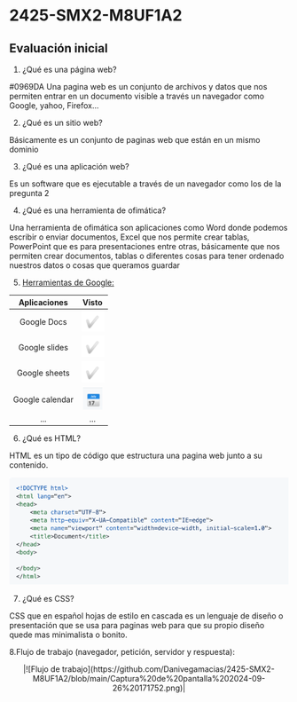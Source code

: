 # 2425-SMX2-M8UF1A2

## Evaluación inicial

1. ¿Qué es una página web?

#0969DA Una pagina web es un conjunto de archivos y datos que nos permiten entrar en un documento visible a través un navegador como Google, yahoo, Firefox...

2. ¿Qué es un sitio web?

Básicamente es un conjunto de paginas web que están en un mismo dominio

3. ¿Qué es una aplicación web?

Es un software que es ejecutable a través de un navegador como los de la pregunta 2

4. ¿Qué es una herramienta de ofimática?

Una herramienta de ofimática son aplicaciones como Word donde podemos escribir o enviar documentos, Excel que nos permite crear tablas, PowerPoint que es para presentaciones entre otras, básicamente que nos permiten crear documentos, tablas o diferentes cosas para tener ordenado nuestros datos o cosas que queramos guardar

5. [Herramientas de Google:](https://www.google.com/intl/es-419/chrome/browser-tools/)

|Aplicaciones|Visto|
|:------------:|:------:|
|Google Docs|![tick](https://github.com/Danivegamacias/2425-SMX2-M8UF1A2/blob/main/Captura%20de%20pantalla%202024-09-26%20165404.png)|
|Google slides|![tick](https://github.com/Danivegamacias/2425-SMX2-M8UF1A2/blob/main/Captura%20de%20pantalla%202024-09-26%20165404.png)|
|Google sheets|![tick](https://github.com/Danivegamacias/2425-SMX2-M8UF1A2/blob/main/Captura%20de%20pantalla%202024-09-26%20165404.png)|
|Google calendar|![calendar](https://github.com/Danivegamacias/2425-SMX2-M8UF1A2/blob/main/Captura%20de%20pantalla%202024-09-26%20170313.png)|
|...|...|

6. ¿Qué es HTML?

HTML es un tipo de código que estructura una pagina web junto a su contenido.

![HTML](https://github.com/Danivegamacias/2425-SMX2-M8UF1A2/blob/main/Captura%20de%20pantalla%202024-09-26%20170834.png)

7. ¿Qué es CSS?

CSS que en español hojas de estilo en cascada es un lenguaje de diseño o presentación que se usa para paginas web para que su propio diseño quede mas minimalista o bonito.

8.Flujo de trabajo (navegador, petición, servidor y respuesta):

<p align="center">
|![Flujo de trabajo](https://github.com/Danivegamacias/2425-SMX2-M8UF1A2/blob/main/Captura%20de%20pantalla%202024-09-26%20171752.png)|

